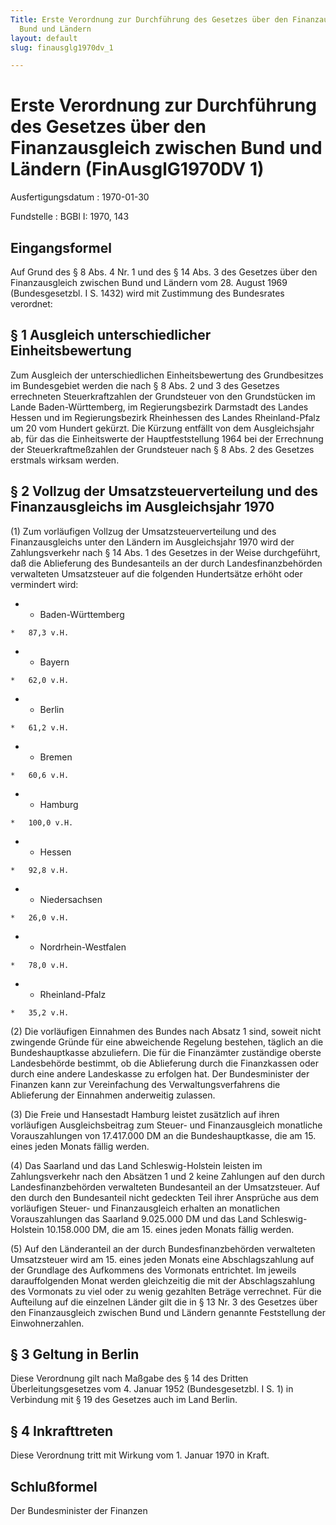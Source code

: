 ```yaml
---
Title: Erste Verordnung zur Durchführung des Gesetzes über den Finanzausgleich zwischen
  Bund und Ländern
layout: default
slug: finausglg1970dv_1

---
```


# Erste Verordnung zur Durchführung des Gesetzes über den Finanzausgleich zwischen Bund und Ländern (FinAusglG1970DV 1)

Ausfertigungsdatum
:   1970-01-30

Fundstelle
:   BGBl I: 1970, 143



## Eingangsformel

Auf Grund des § 8 Abs. 4 Nr. 1 und des § 14 Abs. 3 des Gesetzes über
den Finanzausgleich zwischen Bund und Ländern vom 28. August 1969
(Bundesgesetzbl. I S. 1432) wird mit Zustimmung des Bundesrates
verordnet:


## § 1 Ausgleich unterschiedlicher Einheitsbewertung

Zum Ausgleich der unterschiedlichen Einheitsbewertung des
Grundbesitzes im Bundesgebiet werden die nach § 8 Abs. 2 und 3 des
Gesetzes errechneten Steuerkraftzahlen der Grundsteuer von den
Grundstücken im Lande Baden-Württemberg, im Regierungsbezirk Darmstadt
des Landes Hessen und im Regierungsbezirk Rheinhessen des Landes
Rheinland-Pfalz um 20 vom Hundert gekürzt. Die Kürzung entfällt von
dem Ausgleichsjahr ab, für das die Einheitswerte der Hauptfeststellung
1964 bei der Errechnung der Steuerkraftmeßzahlen der Grundsteuer nach
§ 8 Abs. 2 des Gesetzes erstmals wirksam werden.


## § 2 Vollzug der Umsatzsteuerverteilung und des Finanzausgleichs im Ausgleichsjahr 1970

(1) Zum vorläufigen Vollzug der Umsatzsteuerverteilung und des
Finanzausgleichs unter den Ländern im Ausgleichsjahr 1970 wird der
Zahlungsverkehr nach § 14 Abs. 1 des Gesetzes in der Weise
durchgeführt, daß die Ablieferung des Bundesanteils an der durch
Landesfinanzbehörden verwalteten Umsatzsteuer auf die folgenden
Hundertsätze erhöht oder vermindert wird:

*    *   Baden-Württemberg

    *   87,3 v.H.


*    *   Bayern

    *   62,0 v.H.


*    *   Berlin

    *   61,2 v.H.


*    *   Bremen

    *   60,6 v.H.


*    *   Hamburg

    *   100,0 v.H.


*    *   Hessen

    *   92,8 v.H.


*    *   Niedersachsen

    *   26,0 v.H.


*    *   Nordrhein-Westfalen

    *   78,0 v.H.


*    *   Rheinland-Pfalz

    *   35,2 v.H.




(2) Die vorläufigen Einnahmen des Bundes nach Absatz 1 sind, soweit
nicht zwingende Gründe für eine abweichende Regelung bestehen, täglich
an die Bundeshauptkasse abzuliefern. Die für die Finanzämter
zuständige oberste Landesbehörde bestimmt, ob die Ablieferung durch
die Finanzkassen oder durch eine andere Landeskasse zu erfolgen hat.
Der Bundesminister der Finanzen kann zur Vereinfachung des
Verwaltungsverfahrens die Ablieferung der Einnahmen anderweitig
zulassen.

(3) Die Freie und Hansestadt Hamburg leistet zusätzlich auf ihren
vorläufigen Ausgleichsbeitrag zum Steuer- und Finanzausgleich
monatliche Vorauszahlungen von 17.417.000 DM an die Bundeshauptkasse,
die am 15. eines jeden Monats fällig werden.

(4) Das Saarland und das Land Schleswig-Holstein leisten im
Zahlungsverkehr nach den Absätzen 1 und 2 keine Zahlungen auf den
durch Landesfinanzbehörden verwalteten Bundesanteil an der
Umsatzsteuer. Auf den durch den Bundesanteil nicht gedeckten Teil
ihrer Ansprüche aus dem vorläufigen Steuer- und Finanzausgleich
erhalten an monatlichen Vorauszahlungen das Saarland 9.025.000 DM und
das Land Schleswig-Holstein 10.158.000 DM, die am 15. eines jeden
Monats fällig werden.

(5) Auf den Länderanteil an der durch Bundesfinanzbehörden verwalteten
Umsatzsteuer wird am 15. eines jeden Monats eine Abschlagszahlung auf
der Grundlage des Aufkommens des Vormonats entrichtet. Im jeweils
darauffolgenden Monat werden gleichzeitig die mit der Abschlagszahlung
des Vormonats zu viel oder zu wenig gezahlten Beträge verrechnet. Für
die Aufteilung auf die einzelnen Länder gilt die in § 13 Nr. 3 des
Gesetzes über den Finanzausgleich zwischen Bund und Ländern genannte
Feststellung der Einwohnerzahlen.


## § 3 Geltung in Berlin

Diese Verordnung gilt nach Maßgabe des § 14 des Dritten
Überleitungsgesetzes vom 4. Januar 1952 (Bundesgesetzbl. I S. 1) in
Verbindung mit § 19 des Gesetzes auch im Land Berlin.


## § 4 Inkrafttreten

Diese Verordnung tritt mit Wirkung vom 1. Januar 1970 in Kraft.


## Schlußformel

Der Bundesminister der Finanzen

